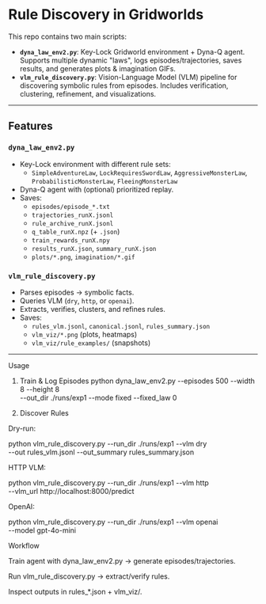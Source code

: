 # Rule Discovery in Gridworlds

This repo contains two main scripts:

- **`dyna_law_env2.py`**: Key-Lock Gridworld environment + Dyna-Q agent. Supports multiple dynamic "laws", logs episodes/trajectories, saves results, and generates plots & imagination GIFs.  
- **`vlm_rule_discovery.py`**: Vision-Language Model (VLM) pipeline for discovering symbolic rules from episodes. Includes verification, clustering, refinement, and visualizations.

---

## Features

### `dyna_law_env2.py`
- Key-Lock environment with different rule sets:
  - `SimpleAdventureLaw`, `LockRequiresSwordLaw`, `AggressiveMonsterLaw`, `ProbabilisticMonsterLaw`, `FleeingMonsterLaw`
- Dyna-Q agent with (optional) prioritized replay.
- Saves:
  - `episodes/episode_*.txt`
  - `trajectories_runX.jsonl`
  - `rule_archive_runX.jsonl`
  - `q_table_runX.npz` (+ `.json`)
  - `train_rewards_runX.npy`
  - `results_runX.json`, `summary_runX.json`
  - `plots/*.png`, `imagination/*.gif`

### `vlm_rule_discovery.py`
- Parses episodes → symbolic facts.
- Queries VLM (`dry`, `http`, or `openai`).
- Extracts, verifies, clusters, and refines rules.
- Saves:
  - `rules_vlm.jsonl`, `canonical.jsonl`, `rules_summary.json`
  - `vlm_viz/*.png` (plots, heatmaps)
  - `vlm_viz/rule_examples/` (snapshots)

---

Usage
1. Train & Log Episodes
python dyna_law_env2.py --episodes 500 --width 8 --height 8 \
    --out_dir ./runs/exp1 --mode fixed --fixed_law 0

2. Discover Rules

Dry-run:

python vlm_rule_discovery.py --run_dir ./runs/exp1 --vlm dry \
    --out rules_vlm.jsonl --out_summary rules_summary.json


HTTP VLM:

python vlm_rule_discovery.py --run_dir ./runs/exp1 --vlm http \
    --vlm_url http://localhost:8000/predict


OpenAI:

python vlm_rule_discovery.py --run_dir ./runs/exp1 --vlm openai \
    --model gpt-4o-mini

Workflow

Train agent with dyna_law_env2.py → generate episodes/trajectories.

Run vlm_rule_discovery.py → extract/verify rules.

Inspect outputs in rules_*.json + vlm_viz/.
